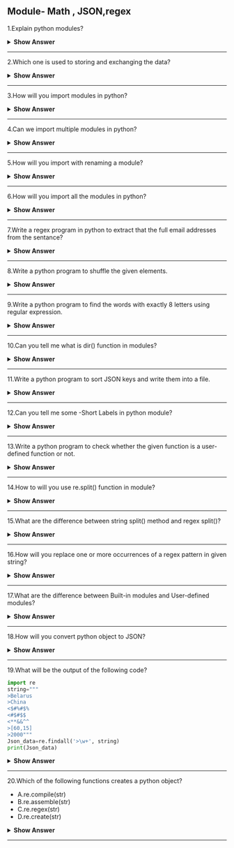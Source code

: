 ## Module- Math , JSON,regex

1.Explain python modules?

<details><summary><b>Show Answer</b></summary>
  
- A file containing Python definitions and statements is known as a module. In python Variables, classes, and functions can all be defined in a module. 
- Executable file may also be included in a module.A Python source code file,

**Example**: 
 
- File name: example.py, is called a module, and its module name is example.
   
```python
def add(a,b):
    return a+b
print(add(8,6))
```
  
The above module is the main file

File name: main.py

```python 
import example
example.add()
```
  
**Output**:

> 14
  
</details>

---

2.Which one is used to storing and exchanging the data?

<details><summary><b>Show Answer</b></summary>

- In python **JSON** is a syntax to storing and exchanging data.
- Python have an built-in package it's called json, which is used to work with JSON data.
- Because, It is easy for humans to browse and write. It's simple for machines to analyze and generate.
 
import the JSON module :
 
> import json
  
</details>

---

3.How will you import modules in python?

<details><summary><b>Show Answer</b></summary>
  
- In Python, the import statement is used to import the whole module. Also, we can able to import specific categories and functions from a module.
  
**Example**:
  
> import module name.
  
- To import modules in Python, we use the Python import keyword. With the assistance of the import keyword, each the **built-in** and **user-defined** modules are imported.

**Example**
  
```python  
import math
print(math.sqrt(5))
```
  
**Output**:
  
> 2.23606797749979  
  
</details>
  
---  
  
4.Can we import multiple modules in python?
  
<details><summary><b>Show Answer</b></summary>
  
- Yes, we can import multiple modules in python.
- If we want to use more than one module, then we can import multiple modules. This is the simplest form of import a statement.

**Syntax**:
  
> import module1[,module2[,.. moduleN]
  
```python
# Import two modules
import math, random
print(math.fact(5))
print(random.randint(10, 20))
```
  
**Output**:
  
> 120  
> 18

</details>
  
---

5.How will you import with renaming a module?

<details><summary><b>Show Answer</b></summary>
  
- If we want to use the module with a different name, we can use from import_as statement. It is possible to import a particular method and use that method with a different name. 
After, we can use that name in the entire program.

**Syntax**:  
  
> from module_name import name as alternae_name
  
**Example**:
  
```python
#rename randint as number
from random import randint as number
print(number(100, 500))
```
  
</details>
  
  ---
  
6.How will you import all the modules in python?

<details><summary><b>Show Answer</b></summary> 
  
- If we want to **import** all the functions and attributes of a specific module, then instead of writing all names and functions names ,we can import all using
  an <b> * </b>. 
 
**Syntax**:
  
> import *

**Example**:
 
```python
from math import  *
print(pow(5,2))
```
  
**Output**:
  
> 25.0
  
</details>

---

7.Write a regex program in python to extract that the full email addresses from the sentance?

<details><summary><b>Show Answer</b></summary> 

```python
import re
string=input("enter the string")
regex=r'\S+@\S+'
emails=re.findall(regex, string)
print(emails)
```

**Output**:
  
> enter the string: hi my mail id is kavina@yahooo.com 
  
> ['kavina@yahooo.com']
  
</details>

---

8.Write a python program to shuffle the given elements.

<details><summary><b>Show Answer</b></summary> 
  
```python
import random
String=['appt','cat','bat','mat','sat']
print("before shuffling:",String)
random.shuffle(String)
print("after shuffling",String)
```
 
**Output**:
 
> before shuffling: ['appt', 'cat', 'bat', 'mat', 'sat'] 
  
> after shuffling ['sat', 'mat', 'bat', 'appt', 'cat']
  
</details>

---

9.Write a python program to find the words with exactly 8 letters using regular expression.

<details><summary><b>Show Answer</b></summary> 

```python
import re
str='''Huge and tiny creatures are also an essential part of our ecosystem. 
Animals and other domesticated animals give humans food, fibre, and leather. 
A clean environment needs the help of wild creatures including birds, fishes, insects and honeybees to maintain its web of interconnected activity.'''
regex=r'\w{8}'
output=re.findall(regex, str)
print(output)
```

**Output**:

> ['creature', 'essentia', 'ecosyste', 'domestic', 'environm', 'creature', 'includin', 'honeybee', 'maintain', 'intercon', 'activity']
  
</details>

---

10.Can you tell me what is dir() function in modules?

<details><summary><b>Show Answer</b></summary> 
  
- In python,dir() is a built-in function. This  function used to list all the members in current modules.
- When we use this dir() function with any object(like list,tuple,set,...) it will return properties , attributes and methods.
  
**Syntax**:
  
> dir([object])
  
**Sample code**:
  
```python
import re
print(dir(re))  
```
  
**Output**:
  
> ['A', 'ASCII', 'DEBUG', 'DOTALL', 'I', 'IGNORECASE', 'L', 'LOCALE', 'M', 'MULTILINE', 'Match', 'Pattern', 'RegexFlag', 'S', 'Scanner', 'T', 'TEMPLATE', 'U', 'UNICODE', 'VERBOSE', 'X', '_MAXCACHE', '__all__', '__builtins__', '__cached__', '__doc__', '__file__', '__loader__', '__name__', '__package__', '__spec__', '__version__', '_cache', '_compile', '_compile_repl', '_expand', '_locale', '_pickle', '_special_chars_map', '_subx', 'compile', 'copyreg', 'enum', 'error', 'escape', 'findall', 'finditer', 'fullmatch', 'functools', 'match', 'purge', 'search', 'split', 'sre_compile', 'sre_parse', 'sub', 'subn', 'template']

</details>

---

11.Write a python program to sort JSON keys and write them into a file.

<details><summary><b>Show Answer</b></summary>
  
- In python, to sort JSON keys first we need to import the JSON.
- After importing the json data we need to write into a file. For that we should open a file and dump the data into the single file.
  
```python
import json
sampleData = {"id" : 1, "name" : "Ram", "age" : 29}
print("writing json data into a file")
with open("sampleData.json", "w") as write_file:
    json.dump(sampleData, write_file, indent=4, sort_keys=True)
print("writing JSON data into a file is done")
```
  
**Output**:
  
> writing json data into a file  
  
> writing json data into a file is done  

</details>

---

12.Can you tell me some -Short Labels in python module?

<details><summary><b>Show Answer</b></summary> 
  
1. \w - This is an Word class (alphanumeric).
2. \d - This label is for Digits.
3. \s - Space label used for an whitespace.
4. \W - This label is for an Non-word class.
5. \D - This for is Non-digit.
6. \S - This label is for an Non-space. 
  
</details>

---

13.Write a python program to check whether the given function is a user-defined function or not.

<details><summary><b>Show Answer</b></summary>

```python
import types
def function(): 
    return 1
print(isinstance(function, types.FunctionType))
print(isinstance(max, types.LambdaType))
print(isinstance(abs, types.LambdaType))
```
  
**Output**:
  
>True

>False

>False  
  
</details>

---

14.How to will you use re.split() function in module?

<details><summary><b>Show Answer</b></summary> 
  
- In python re.split() is used to define a how many splits you want to perform.
- Take an example if maxsplit=3, then it will done 3 splits.
  
**Syntax**:

>re.split(pattern,string,maxsplit=0,flags=0)
  
- In regular expression pattern and strings are the mandatory ones.
- maxsplit and flag functions are not mandatory.
  
1.pattern: In regular expression pattern function is  used for splitting the string.

2.string: The string we want to perform split.

3.maxsplit: The numbers of splits you want ot perform.It's based upon the split size.

4.flags: There is no flages are applied, by dafault.

</details>

---

15.What are the difference between string split() method and regex split()?

<details><summary><b>Show Answer</b></summary> 

**string split()**:

1.The string split() method is used to split the string into a list of substring with single fixed delimiter.

2.In string split() method we can't inculde the seperator.

3.**Example** 

```python
#string split method
string="Hello guys, Welcome to my new programming language"
output=string.split()
print(output)
```

**Output**:

> ['Hello', 'guys,', 'Welcome', 'to', 'my', 'new', 'programming', 'language']

**regex split()**:

1.The regex split() method is also used to split the into a list of substring s with an multiple delimiters.

2.In regex split() method we can include the seperator.

3.**Example**

```python
# regex split() method
import re
string="Hello-guys, Welcome to my new programming|language"
output = re.split("[-|,|.|\s]+", string)
print(output)
```

**Output**:

> ['Hello', 'guys', 'Welcome', 'to', 'my', 'new', 'programming', 'language']

</details>

---

16.How will you replace one or more occurrences of a regex pattern in given string?

<details><summary><b>Show Answer</b></summary>

- In python we can use sub() and subn() methods are used to search and replace a string.
- Using these methods we can replace one or more occurrences of a regex pattern in the target string with the given string.
- We have some regex replacement operations also these are,
  
1.re.sub(paatern,replacement,string) - this operation used to find and replaces the **all** occurrences of pattern.

2.re.sub(pattern,replacement,string,count=1) - this operation used to find and replaces only the **first** occurrences of pattern.

3.re.sub(pattern,replacement,string,count=n) - this operation
used to find and replaces the **first n** occurrences of pattern.

</details>

---

17.What are the difference between Built-in modules and User-defined modules?

<details><summary><b>Show Answer</b></summary>

**Built-in modules**:

1.Built-in modules are come with default python installation.
2.Built-in modules are provides a lot od reusable code.
3.Some built-in modules are,
 - datetime
 - os
 - math
 - random
 - sys
  
**User-defined modules**:

1.The modules which are defined by user is called a user-defined module.

2.User can create own with which contains classes,functions ,variables,etc.

3.User-defined modules are created as per our requirements.

</details>

---

18.How will you convert python object to JSON?

<details><summary><b>Show Answer</b></summary>

- In python we have python object,you can convert object into a json by using json.dumps() method.

**Example**:

```python
import json
x = {
  "name": "Jack",
  "age": 30,
  "city": "London"
}
y = json.dumps(x)
print(y)
```

**Output**:

{"name": "Jack", "age": 30, "city": "London"}

- When we convert python string to json,python objects are converted into the json.

Example :

dict-object,
  
list-array,
  
tuple-array...

</details>

---

19.What will be the output of the following code?

```python
import re
string="""
>Belarus
>China
<$#%#$%
<#$#$$
<**&&^^
>[60,15]
>2000"""
Json_data=re.findall('>\w+', string)
print(Json_data)
```

<details><summary><b>Show Answer</b></summary>

**Output**:

> ['>Belarus', '>China', '>2000']

<details><summary><b>Explanation</b></summary>

-The Ouptut of the code is (['>Belarus', '>China', '>2000']) starts with > sign. It will return only those statements.

</details>
</details>

---

20.Which of the following functions creates a python object?

- A.re.compile(str)
- B.re.assemble(str)
- C.re.regex(str)
- D.re.create(str)

<details><summary><b>Show Answer</b></summary>

A.re.compile(str)

<details><summary><b>Explanation</b></summary>

> The function re.compile(srt) compiles a pattern of regular expression into an object of regular expression.re.compile(str) is the only one function creates an object.

</details>
</details>

---
  
  
  
